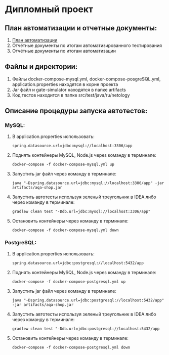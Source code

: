 # Дипломный проект

## План автоматизации и отчетные документы:

1. [План автоматизации](https://github.com/bezbiletniy/Diploma/blob/master/plan_reports/plan.md)
2. Отчётные документы по итогам автоматизированного тестирования
3. Отчётные документы по итогам автоматизации

## Файлы и директории:

1. Файлы docker-compose-mysql.yml, docker-compose-posgreSQL.yml, application.properties находятся в корне проекта
2. Jar файл и gate-simulator находятся в папке artifacts
3. Код тестов находится в папке src/test/java/ru/netology

## Описание процедуры запуска автотестов:

### MySQL:

1. В application.properties использовать:

     `spring.datasource.url=jdbc:mysql://localhost:3306/app`

2. Поднять контейнеры MySQL, Node.js через команду в терминале:

     `docker-compose -f docker-compose-mysql.yml up`

3. Запустить jar файл через команду в терминале:

      `java "-Dspring.datasource.url=jdbc:mysql://localhost:3306/app" -jar artifacts/aqa-shop.jar`

4. Запустить автотесты используя зеленый треугольник в IDEA либо через команду в терминале:
       
      `gradlew clean test "-Ddb.url=jdbc:mysql://localhost:3306/app"`

6. Остановить контейнеры через команду в терминале:

      `docker-compose -f docker-compose-mysql.yml down`

### PostgreSQL:

1. В application.properties использовать:

   `spring.datasource.url=jdbc:postgresql://localhost:5432/app`

2. Поднять контейнеры MySQL, Node.js через команду в терминале:

   `docker-compose -f docker-compose-postgresql.yml up`

3. Запустить jar файл через команду в терминале:

   `java "-Dspring.datasource.url=jdbc:postgresql://localhost:5432/app" -jar artifacts/aqa-shop.jar`

4. Запустить автотесты используя зеленый треугольник в IDEA либо через команду в терминале:

   `gradlew clean test "-Ddb.url=jdbc:postgresql://localhost:5432/app`

6. Остановить контейнеры через команду в терминале:

   `docker-compose -f docker-compose-postgresql.yml down`
